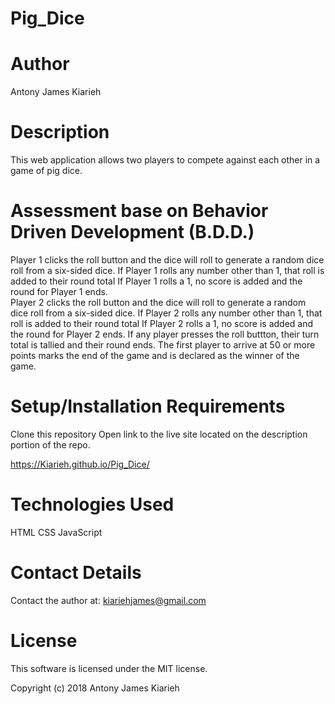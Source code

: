 # Pig_Dice

# Author

Antony James Kiarieh

# Description

This web application allows two players to compete against each other in a game of pig dice.

# Assessment base on Behavior Driven Development (B.D.D.)

Player 1 clicks the roll button	and the dice will roll to generate a random dice roll from a six-sided dice.
If Player 1 rolls any number other than 1, that roll is added to their round total
If Player 1 rolls a 1, no score is added and the round for Player 1 ends.	
Player 2 clicks the roll button	and the dice will roll to generate a random dice roll from a six-sided dice.
If Player 2 rolls any number other than 1, that roll is added to their round total
If Player 2 rolls a 1, no score is added and the round for Player 2 ends.
If any player presses the roll buttton, their turn total is tallied and their round ends.
The first player to arrive at 50 or more points marks the end of the game and is declared as the winner of the game.

# Setup/Installation Requirements

Clone this repository
Open link to the live site located on the description portion of the repo.

https://Kiarieh.github.io/Pig_Dice/

# Technologies Used

HTML
CSS
JavaScript
# Contact Details

Contact the author at: kiariehjames@gmail.com

# License

This software is licensed under the MIT license.

Copyright (c) 2018 Antony James Kiarieh
